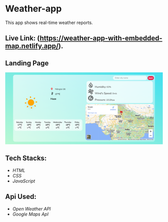 # Weather-app
This app shows real-time weather reports.
## Live Link: (https://weather-app-with-embedded-map.netlify.app/).

## Landing Page
![LandingPage](https://github.com/Md-Gulzeesh/Weather-app/blob/master/assets/Weatherapp_landingPage.PNG?raw=true)
## Tech Stacks:
  - _HTML_
  - _CSS_
  - _JavaScript_
## Api Used:
  - _Open Weather API_
  - _Google Maps ApI_
